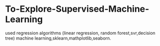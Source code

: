 # To-Explore-Supervised-Machine-Learning
used regression algorithms (linear regression, random forest,svr,decision tree)
machine learning,sklearn,mathplotlib,seaborn.
